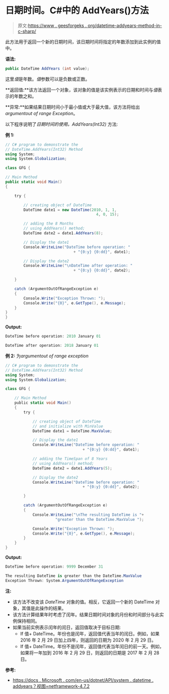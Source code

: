 # 日期时间。C#中的 AddYears()方法

> 原文:[https://www . geesforgeks . org/datetime-addyears-method-in-c-sharp/](https://www.geeksforgeeks.org/datetime-addyears-method-in-c-sharp/)

此方法用于返回一个新的日期时间，该日期时间将指定的年数添加到此实例的值中。

**语法:**

```cs
public DateTime AddYears (int value);
```

这里*值*是年数。*值*参数可以是负数或正数。

**返回值:**该方法返回一个对象，该对象的值是该实例表示的日期和时间与*值*表示的年数之和。

**异常:**如果结果日期时间小于最小值或大于最大值，该方法将给出*argumentout of range Exception*。

以下程序说明了*日期时间的使用。AddYears(Int32)* 方法:

**例 1:**

```cs
// C# program to demonstrate the
// DateTime.AddYears(Int32) Method
using System;
using System.Globalization;

class GFG {

// Main Method
public static void Main()
{

    try {

        // creating object of DateTime
        DateTime date1 = new DateTime(2010, 1, 1,
                                        4, 0, 15);

        // adding the 8 Months
        // using AddYears() method;
        DateTime date2 = date1.AddYears(8);

        // Display the date1
        Console.WriteLine("DateTime before operation: "
                              + "{0:y} {0:dd}", date1);                             

        // Display the date2
        Console.WriteLine("\nDateTime after operation: "
                              + "{0:y} {0:dd}", date2);

    }

    catch (ArgumentOutOfRangeException e) 
    {
        Console.Write("Exception Thrown: ");
        Console.Write("{0}", e.GetType(), e.Message);
    }
}
}
```

**Output:**

```cs
DateTime before operation: 2010 January 01

DateTime after operation: 2018 January 01

```

**例 2:** 为*argumentout of range exception*

```cs
// C# program to demonstrate the
// DateTime.AddYears(Int32) Method
using System;
using System.Globalization;

class GFG {

    // Main Method
    public static void Main()
    {
        try {

            // creating object of DateTime 
            // and initialize with MinValue
            DateTime date1 = DateTime.MaxValue;

            // Display the date1
            Console.WriteLine("DateTime before operation: "
                                  + "{0:y} {0:dd}", date1);

            // adding the TimeSpan of 8 Years
            // using AddYears() method;
            DateTime date2 = date1.AddYears(5);

            // Display the date2
            Console.WriteLine("DateTime before operation: "
                                  + "{0:y} {0:dd}", date2);

        }

        catch (ArgumentOutOfRangeException e) 
        {
            Console.WriteLine("\nThe resulting DateTime is "+
                      "greater than the DateTime.MaxValue ");

            Console.Write("Exception Thrown: ");
            Console.Write("{0}", e.GetType(), e.Message);
        }
    }
}
```

**Output:**

```cs
DateTime before operation: 9999 December 31

The resulting DateTime is greater than the DateTime.MaxValue 
Exception Thrown: System.ArgumentOutOfRangeException

```

**注:**

*   该方法不改变该 *DateTime* 对象的值。相反，它返回一个新的 DateTime 对象，其值是此操作的结果。
*   该方法计算结果年时考虑了闰年。结果日期时间对象的月份和时间部分与此实例保持相同。
*   如果当前实例表示闰年的闰日，返回值取决于目标日期:
    *   If 值+ DateTime。年份也是闰年，返回值代表当年的闰日。例如，如果 2016 年 2 月 29 日加上四年，则返回的日期为 2020 年 2 月 29 日。
    *   If 值+ DateTime。年份不是闰年，返回值代表当年闰日的前一天。例如，如果将一年加到 2016 年 2 月 29 日，则返回的日期是 2017 年 2 月 28 日。

**参考:**

*   [https://docs . Microsoft . com/en-us/dotnet/API/system . datetime . addyears？视图=netframework-4.7.2](https://docs.microsoft.com/en-us/dotnet/api/system.datetime.addyears?view=netframework-4.7.2)